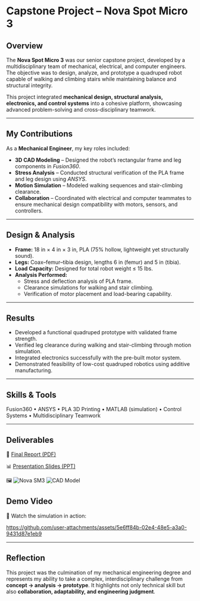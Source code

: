 # Capstone Project – Nova Spot Micro 3

## Overview
The **Nova Spot Micro 3** was our senior capstone project, developed by a multidisciplinary team of mechanical, electrical, and computer engineers. The objective was to design, analyze, and prototype a quadruped robot capable of walking and climbing stairs while maintaining balance and structural integrity.  

This project integrated **mechanical design, structural analysis, electronics, and control systems** into a cohesive platform, showcasing advanced problem-solving and cross-disciplinary teamwork.

---

## My Contributions
As a **Mechanical Engineer**, my key roles included:  
- **3D CAD Modeling** – Designed the robot’s rectangular frame and leg components in *Fusion360*.  
- **Stress Analysis** – Conducted structural verification of the PLA frame and leg design using *ANSYS*.  
- **Motion Simulation** – Modeled walking sequences and stair-climbing clearance.  
- **Collaboration** – Coordinated with electrical and computer teammates to ensure mechanical design compatibility with motors, sensors, and controllers.  

---

## Design & Analysis
- **Frame:** 18 in × 4 in × 3 in, PLA (75% hollow, lightweight yet structurally sound).  
- **Legs:** Coax–femur–tibia design, lengths 6 in (femur) and 5 in (tibia).  
- **Load Capacity:** Designed for total robot weight ≤ 15 lbs.  
- **Analysis Performed:**  
  - Stress and deflection analysis of PLA frame.  
  - Clearance simulations for walking and stair climbing.  
  - Verification of motor placement and load-bearing capability.  

---

## Results
- Developed a functional quadruped prototype with validated frame strength.  
- Verified leg clearance during walking and stair-climbing through motion simulation.  
- Integrated electronics successfully with the pre-built motor system.  
- Demonstrated feasibility of low-cost quadruped robotics using additive manufacturing.  

---

## Skills & Tools
Fusion360 • ANSYS • PLA 3D Printing • MATLAB (simulation) • Control Systems • Multidisciplinary Teamwork  

---

## Deliverables
📄 [Final Report (PDF)](https://github.com/user-attachments/files/22549265/Final.Report.pdf)

📊 [Presentation Slides (PPT)](https://docs.google.com/presentation/d/1IdZfZeLV0K9Kxx9CyLxk7PHI92A-8LUg/edit?usp=sharing&ouid=114097951442554774902&rtpof=true&sd=true) 

🖼️
![Nova SM3](https://github.com/user-attachments/assets/13f3084c-90a2-417b-b234-465fe6dcec3d)
![CAD Model](https://github.com/user-attachments/assets/4bff061c-5ada-4b67-b371-46fab4c32a5e)
## Demo Video
🎥 Watch the simulation in action:



https://github.com/user-attachments/assets/5e6ff84b-02e4-48e5-a3a0-9431d87e1eb9






---

## Reflection
This project was the culmination of my mechanical engineering degree and represents my ability to take a complex, interdisciplinary challenge from **concept → analysis → prototype**. It highlights not only technical skill but also **collaboration, adaptability, and engineering judgment**.


